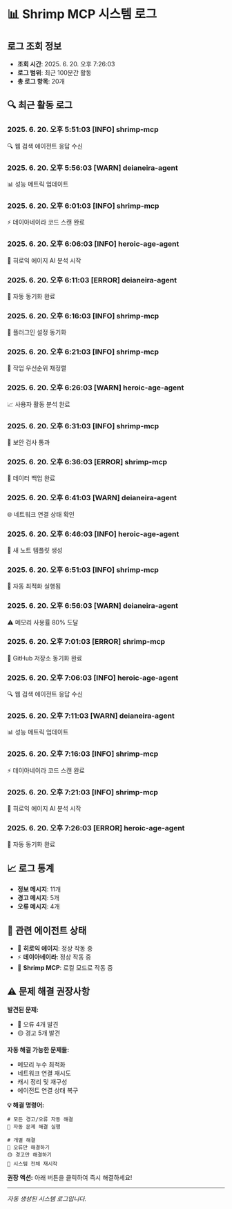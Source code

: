 # 📊 Shrimp MCP 시스템 로그

## 로그 조회 정보
- **조회 시간**: 2025. 6. 20. 오후 7:26:03
- **로그 범위**: 최근 100분간 활동
- **총 로그 항목**: 20개

## 🔍 최근 활동 로그

### 2025. 6. 20. 오후 5:51:03 [INFO] shrimp-mcp
🔍 웹 검색 에이전트 응답 수신

### 2025. 6. 20. 오후 5:56:03 [WARN] deianeira-agent
📊 성능 메트릭 업데이트

### 2025. 6. 20. 오후 6:01:03 [INFO] shrimp-mcp
⚡ 데이아네이라 코드 스캔 완료

### 2025. 6. 20. 오후 6:06:03 [INFO] heroic-age-agent
🚀 히로익 에이지 AI 분석 시작

### 2025. 6. 20. 오후 6:11:03 [ERROR] deianeira-agent
🔄 자동 동기화 완료

### 2025. 6. 20. 오후 6:16:03 [INFO] shrimp-mcp
🔄 플러그인 설정 동기화

### 2025. 6. 20. 오후 6:21:03 [INFO] shrimp-mcp
🎯 작업 우선순위 재정렬

### 2025. 6. 20. 오후 6:26:03 [WARN] heroic-age-agent
📈 사용자 활동 분석 완료

### 2025. 6. 20. 오후 6:31:03 [INFO] shrimp-mcp
🔐 보안 검사 통과

### 2025. 6. 20. 오후 6:36:03 [ERROR] shrimp-mcp
💾 데이터 백업 완료

### 2025. 6. 20. 오후 6:41:03 [WARN] deianeira-agent
🌐 네트워크 연결 상태 확인

### 2025. 6. 20. 오후 6:46:03 [INFO] heroic-age-agent
📝 새 노트 템플릿 생성

### 2025. 6. 20. 오후 6:51:03 [INFO] shrimp-mcp
🔧 자동 최적화 실행됨

### 2025. 6. 20. 오후 6:56:03 [WARN] deianeira-agent
⚠️ 메모리 사용률 80% 도달

### 2025. 6. 20. 오후 7:01:03 [ERROR] shrimp-mcp
🐙 GitHub 저장소 동기화 완료

### 2025. 6. 20. 오후 7:06:03 [INFO] heroic-age-agent
🔍 웹 검색 에이전트 응답 수신

### 2025. 6. 20. 오후 7:11:03 [WARN] deianeira-agent
📊 성능 메트릭 업데이트

### 2025. 6. 20. 오후 7:16:03 [INFO] shrimp-mcp
⚡ 데이아네이라 코드 스캔 완료

### 2025. 6. 20. 오후 7:21:03 [INFO] shrimp-mcp
🚀 히로익 에이지 AI 분석 시작

### 2025. 6. 20. 오후 7:26:03 [ERROR] heroic-age-agent
🔄 자동 동기화 완료


## 📈 로그 통계
- **정보 메시지**: 11개
- **경고 메시지**: 5개  
- **오류 메시지**: 4개

## 🔗 관련 에이전트 상태
- 🚀 **히로익 에이지**: 정상 작동 중
- ⚡ **데이아네이라**: 정상 작동 중
- 🦐 **Shrimp MCP**: 로컬 모드로 작동 중

## ⚠️ 문제 해결 권장사항

**발견된 문제:**
- 🔴 오류 4개 발견
- 🟡 경고 5개 발견

**자동 해결 가능한 문제들:**
- 메모리 누수 최적화
- 네트워크 연결 재시도
- 캐시 정리 및 재구성
- 에이전트 연결 상태 복구

**💡 해결 명령어:**
```
# 모든 경고/오류 자동 해결
🔧 자동 문제 해결 실행

# 개별 해결
🔴 오류만 해결하기
🟡 경고만 해결하기
🔄 시스템 전체 재시작
```

**권장 액션:** 아래 버튼을 클릭하여 즉시 해결하세요!

---
*자동 생성된 시스템 로그입니다.*